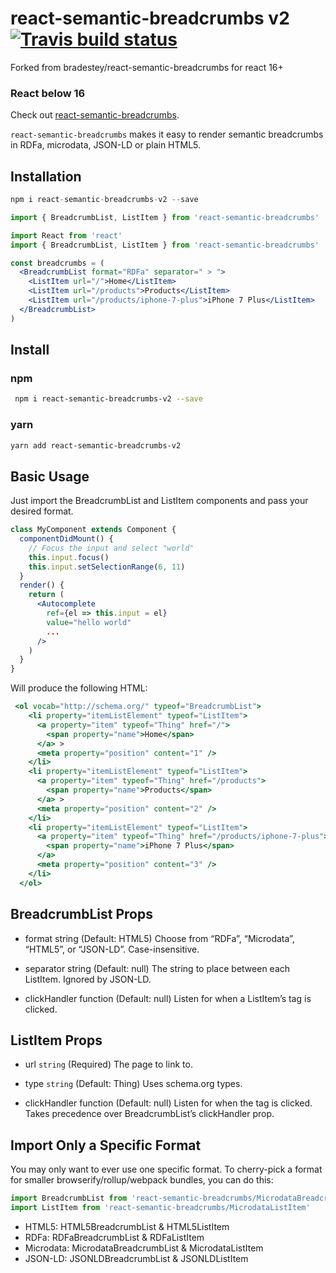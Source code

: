 # react-semantic-breadcrumbs v2 [![Travis build status](https://travis-ci.org/rahulpv/react-semantic-breadcrumbs-v2.svg?branch=master)](https://travis-ci.org/rahulpv/react-semantic-breadcrumbs-v2/)
Forked from bradestey/react-semantic-breadcrumbs for react 16+

### React below 16
Check out [react-semantic-breadcrumbs](https://github.com/bradestey/react-semantic-breadcrumbs).

`react-semantic-breadcrumbs` makes it easy to render semantic breadcrumbs in RDFa, microdata, JSON-LD or plain HTML5.

## Installation

```jsx
npm i react-semantic-breadcrumbs-v2 --save
```
```jsx
import { BreadcrumbList, ListItem } from 'react-semantic-breadcrumbs'

```
```jsx
import React from 'react'
import { BreadcrumbList, ListItem } from 'react-semantic-breadcrumbs'

const breadcrumbs = (
  <BreadcrumbList format="RDFa" separator=" > ">
    <ListItem url="/">Home</ListItem>
    <ListItem url="/products">Products</ListItem>
    <ListItem url="/products/iphone-7-plus">iPhone 7 Plus</ListItem>
  </BreadcrumbList>
)
```

## Install

### npm

```bash
 npm i react-semantic-breadcrumbs-v2 --save
```

### yarn

```bash
yarn add react-semantic-breadcrumbs-v2
```

## Basic Usage

Just import the BreadcrumbList and ListItem components and pass your desired format.

```jsx
class MyComponent extends Component {
  componentDidMount() {
    // Focus the input and select "world"
    this.input.focus()
    this.input.setSelectionRange(6, 11)
  }
  render() {
    return (
      <Autocomplete
        ref={el => this.input = el}
        value="hello world"
        ...
      />
    )
  }
}
```
Will produce the following HTML:

```jsx
 <ol vocab="http://schema.org/" typeof="BreadcrumbList">
    <li property="itemListElement" typeof="ListItem">
      <a property="item" typeof="Thing" href="/">
        <span property="name">Home</span>
      </a> >
      <meta property="position" content="1" />
    </li>
    <li property="itemListElement" typeof="ListItem">
      <a property="item" typeof="Thing" href="/products">
        <span property="name">Products</span>
      </a> >
      <meta property="position" content="2" />
    </li>
    <li property="itemListElement" typeof="ListItem">
      <a property="item" typeof="Thing" href="/products/iphone-7-plus">
        <span property="name">iPhone 7 Plus</span>
      </a>
      <meta property="position" content="3" />
    </li>
  </ol>
```

## BreadcrumbList Props
* format string (Default: HTML5)
  Choose from “RDFa”, “Microdata”, “HTML5”, or “JSON-LD”. Case-insensitive.

* separator string (Default: null)
  The string to place between each ListItem. Ignored by JSON-LD.

* clickHandler function (Default: null)
  Listen for when a ListItem’s <a> tag is clicked.
  
## ListItem Props

* url `string` (Required)
The page to link to.

* type `string` (Default: Thing)
Uses schema.org types.

* clickHandler function (Default: null)
Listen for when the <a> tag is clicked. Takes precedence over BreadcrumbList’s clickHandler prop.

## Import Only a Specific Format

You may only want to ever use one specific format. To cherry-pick a format for smaller browserify/rollup/webpack bundles, you can do this:

```jsx
import BreadcrumbList from 'react-semantic-breadcrumbs/MicrodataBreadcrumbList'
import ListItem from 'react-semantic-breadcrumbs/MicrodataListItem'
```
* HTML5: HTML5BreadcrumbList & HTML5ListItem
* RDFa: RDFaBreadcrumbList & RDFaListItem
* Microdata: MicrodataBreadcrumbList & MicrodataListItem
* JSON-LD: JSONLDBreadcrumbList & JSONLDListItem